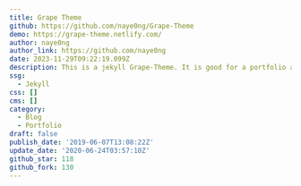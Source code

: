 ```yaml
---
title: Grape Theme
github: https://github.com/naye0ng/Grape-Theme
demo: https://grape-theme.netlify.com/
author: naye0ng
author_link: https://github.com/naye0ng
date: 2023-11-29T09:22:19.099Z
description: This is a jekyll Grape-Theme. It is good for a portfolio as well as a blog!
ssg:
  - Jekyll
css: []
cms: []
category:
  - Blog
  - Portfolio
draft: false
publish_date: '2019-06-07T13:08:22Z'
update_date: '2020-06-24T03:57:10Z'
github_star: 118
github_fork: 130
---
```

